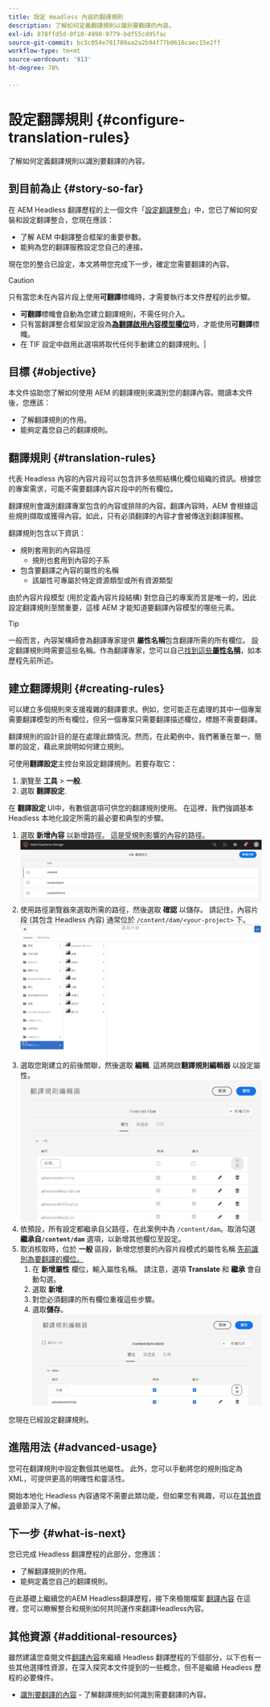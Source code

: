 ```yaml
---
title: 設定 Headless 內容的翻譯規則
description: 了解如何定義翻譯規則以識別要翻譯的內容。
exl-id: 878ffd5d-0f10-4990-9779-bdf55cd95fac
source-git-commit: bc3c054e781789aa2a2b94f77b0616caec15e2ff
workflow-type: tm+mt
source-wordcount: '913'
ht-degree: 78%

---
```


# 設定翻譯規則 {#configure-translation-rules}

了解如何定義翻譯規則以識別要翻譯的內容。

## 到目前為止 {#story-so-far}

在 AEM Headless 翻譯歷程的上一個文件「[設定翻譯整合](configure-connector.md)」中，您已了解如何安裝和設定翻譯整合，您現在應該：

* 了解 AEM 中翻譯整合框架的重要參數。
* 能夠為您的翻譯服務設定您自己的連接。

現在您的整合已設定，本文將帶您完成下一步，確定您需要翻譯的內容。

>[!CAUTION]
>
>只有當您未在內容片段上使用&#x200B;**可翻譯**&#x200B;標幟時，才需要執行本文件歷程的此步驟。
>
>* **可翻譯**&#x200B;標幟會自動為您建立翻譯規則，不需任何介入。
>* 只有當翻譯整合框架設定設為&#x200B;**[為翻譯啟用內容模型欄位](/help/sites-cloud/administering/translation/integration-framework.md)**&#x200B;時，才能使用&#x200B;**可翻譯**&#x200B;標幟。
>* 在 TIF 設定中啟用此選項將取代任何手動建立的翻譯規則。|

## 目標 {#objective}

本文件協助您了解如何使用 AEM 的翻譯規則來識別您的翻譯內容。閱讀本文件後，您應該：

* 了解翻譯規則的作用。
* 能夠定義您自己的翻譯規則。

## 翻譯規則 {#translation-rules}

代表 Headless 內容的內容片段可以包含許多依照結構化欄位組織的資訊。根據您的專案需求，可能不需要翻譯內容片段中的所有欄位。

翻譯規則會識別翻譯專案包含的內容或排除的內容。翻譯內容時，AEM 會根據這些規則擷取或獲得內容。如此，只有必須翻譯的內容才會被傳送到翻譯服務。

翻譯規則包含以下資訊：

* 規則套用到的內容路徑
   * 規則也套用到內容的子系
* 包含要翻譯之內容的屬性的名稱
   * 該屬性可專屬於特定資源類型或所有資源類型

由於內容片段模型 (用於定義內容片段結構) 對您自己的專案而言是唯一的，因此設定翻譯規則至關重要，這樣 AEM 才能知道要翻譯內容模型的哪些元素。

>[!TIP]
>
>一般而言，內容架構師會為翻譯專家提供 **屬性名稱**&#x200B;包含翻譯所需的所有欄位。 設定翻譯規則時需要這些名稱。作為翻譯專家，您可以自己[找到這些&#x200B;**屬性名稱**](getting-started.md#content-modlels)，如本歷程先前所述。

## 建立翻譯規則 {#creating-rules}

可以建立多個規則來支援複雜的翻譯要求。例如，您可能正在處理的其中一個專案需要翻譯模型的所有欄位，但另一個專案只需要翻譯描述欄位，標題不需要翻譯。

翻譯規則的設計目的是在處理此類情況。然而，在此範例中，我們著重在單一、簡單的設定，藉此來說明如何建立規則。

可使用&#x200B;**翻譯設定**&#x200B;主控台來設定翻譯規則。若要存取它：

1. 瀏覽至 **工具** > **一般**.
1. 選取 **翻譯設定**.

在 **翻譯設定** UI中，有數個選項可供您的翻譯規則使用。 在這裡，我們強調基本 Headless 本地化設定所需的最必要和典型的步驟。

1. 選取 **新增內容** 以新增路徑。 這是受規則影響的內容的路徑。
   ![新增內容](assets/add-translation-context.png)
1. 使用路徑瀏覽器來選取所需的路徑，然後選取 **確認** 以儲存。 請記住，內容片段 (其包含 Headless 內容) 通常位於 `/content/dam/<your-project>` 下。
   ![選取路徑](assets/select-context.png)
1. 選取您剛建立的前後關聯，然後選取 **編輯**. 這將開啟&#x200B;**翻譯規則編輯器** 以設定屬性。
   ![翻譯規則編輯器](assets/translation-rules-editor.png)
1. 依預設，所有設定都繼承自父路徑，在此案例中為 `/content/dam`。取消勾選&#x200B;**繼承自`/content/dam`** 選項，以新增其他欄位至設定。
1. 取消核取時，位於 **一般** 區段，新增您想要的內容片段模式的屬性名稱 [先前識別為要翻譯的欄位。](getting-started.md#content-models)
   1. 在 **新增屬性** 欄位，輸入屬性名稱。 請注意，選項 **Translate** 和 **繼承** 會自動勾選。
   1. 選取 **新增**.
   1. 對您必須翻譯的所有欄位重複這些步驟。
   1. 選取&#x200B;**儲存**。
      ![新增屬性](assets/add-property.png)

您現在已經設定翻譯規則。

## 進階用法 {#advanced-usage}

您可在翻譯規則中設定數個其他屬性。 此外，您可以手動將您的規則指定為 XML，可提供更高的明確性和靈活性。

開始本地化 Headless 內容通常不需要此類功能，但如果您有興趣，可以在[其他資源](#additional-resources)章節深入了解。

## 下一步 {#what-is-next}

您已完成 Headless 翻譯歷程的此部分，您應該：

* 了解翻譯規則的作用。
* 能夠定義您自己的翻譯規則。

在此基礎上繼續您的AEM Headless翻譯歷程，接下來檢閱檔案 [翻譯內容](translate-content.md) 在這裡，您可以瞭解整合和規則如何共同運作來翻譯Headless內容。

## 其他資源 {#additional-resources}

雖然建議您查閱文件[翻譯內容](translate-content.md)來繼續 Headless 翻譯歷程的下個部分，以下也有一些其他選擇性資源，在深入探究本文件提到的一些概念，但不是繼續 Headless 歷程的必要條件。

* [識別要翻譯的內容](/help/sites-cloud/administering/translation/rules.md) - 了解翻譯規則如何識別需要翻譯的內容。
